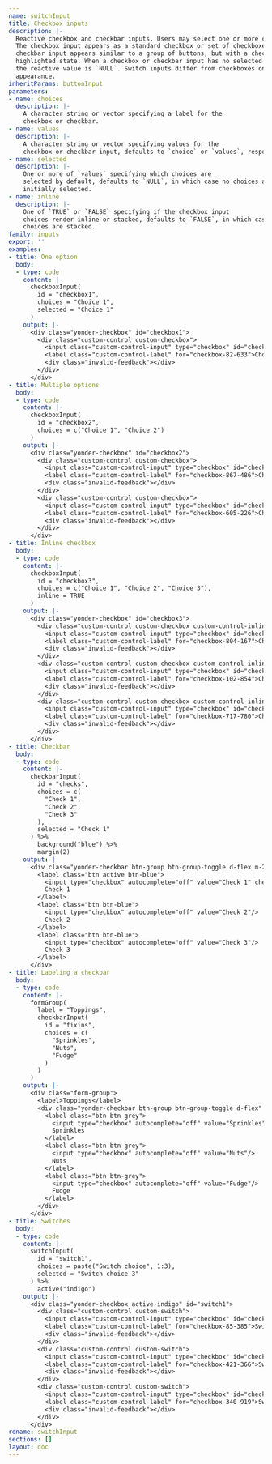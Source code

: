 ```yaml
---
name: switchInput
title: Checkbox inputs
description: |-
  Reactive checkbox and checkbar inputs. Users may select one or more choices.
  The checkbox input appears as a standard checkbox or set of checkboxes. The
  checkbar input appears similar to a group of buttons, but with a checked or
  highlighted state. When a checkbox or checkbar input has no selected choices
  the reactive value is `NULL`. Switch inputs differ from checkboxes only in
  appearance.
inheritParams: buttonInput
parameters:
- name: choices
  description: |-
    A character string or vector specifying a label for the
    checkbox or checkbar.
- name: values
  description: |-
    A character string or vector specifying values for the
    checkbox or checkbar input, defaults to `choice` or `values`, respectively.
- name: selected
  description: |-
    One or more of `values` specifying which choices are
    selected by default, defaults to `NULL`, in which case no choices are
    initially selected.
- name: inline
  description: |-
    One of `TRUE` or `FALSE` specifying if the checkbox input
    choices render inline or stacked, defaults to `FALSE`, in which case the
    choices are stacked.
family: inputs
export: ''
examples:
- title: One option
  body:
  - type: code
    content: |-
      checkboxInput(
        id = "checkbox1",
        choices = "Choice 1",
        selected = "Choice 1"
      )
    output: |-
      <div class="yonder-checkbox" id="checkbox1">
        <div class="custom-control custom-checkbox">
          <input class="custom-control-input" type="checkbox" id="checkbox-82-633" name="checkbox1" value="Choice 1" checked autocomplete="off"/>
          <label class="custom-control-label" for="checkbox-82-633">Choice 1</label>
          <div class="invalid-feedback"></div>
        </div>
      </div>
- title: Multiple options
  body:
  - type: code
    content: |-
      checkboxInput(
        id = "checkbox2",
        choices = c("Choice 1", "Choice 2")
      )
    output: |-
      <div class="yonder-checkbox" id="checkbox2">
        <div class="custom-control custom-checkbox">
          <input class="custom-control-input" type="checkbox" id="checkbox-867-486" name="checkbox2" value="Choice 1" autocomplete="off"/>
          <label class="custom-control-label" for="checkbox-867-486">Choice 1</label>
          <div class="invalid-feedback"></div>
        </div>
        <div class="custom-control custom-checkbox">
          <input class="custom-control-input" type="checkbox" id="checkbox-605-226" name="checkbox2" value="Choice 2" autocomplete="off"/>
          <label class="custom-control-label" for="checkbox-605-226">Choice 2</label>
          <div class="invalid-feedback"></div>
        </div>
      </div>
- title: Inline checkbox
  body:
  - type: code
    content: |-
      checkboxInput(
        id = "checkbox3",
        choices = c("Choice 1", "Choice 2", "Choice 3"),
        inline = TRUE
      )
    output: |-
      <div class="yonder-checkbox" id="checkbox3">
        <div class="custom-control custom-checkbox custom-control-inline">
          <input class="custom-control-input" type="checkbox" id="checkbox-804-167" name="checkbox3" value="Choice 1" autocomplete="off"/>
          <label class="custom-control-label" for="checkbox-804-167">Choice 1</label>
          <div class="invalid-feedback"></div>
        </div>
        <div class="custom-control custom-checkbox custom-control-inline">
          <input class="custom-control-input" type="checkbox" id="checkbox-102-854" name="checkbox3" value="Choice 2" autocomplete="off"/>
          <label class="custom-control-label" for="checkbox-102-854">Choice 2</label>
          <div class="invalid-feedback"></div>
        </div>
        <div class="custom-control custom-checkbox custom-control-inline">
          <input class="custom-control-input" type="checkbox" id="checkbox-717-780" name="checkbox3" value="Choice 3" autocomplete="off"/>
          <label class="custom-control-label" for="checkbox-717-780">Choice 3</label>
          <div class="invalid-feedback"></div>
        </div>
      </div>
- title: Checkbar
  body:
  - type: code
    content: |-
      checkbarInput(
        id = "checks",
        choices = c(
          "Check 1",
          "Check 2",
          "Check 3"
        ),
        selected = "Check 1"
      ) %>%
        background("blue") %>%
        margin(2)
    output: |-
      <div class="yonder-checkbar btn-group btn-group-toggle d-flex m-2" id="checks" data-toggle="buttons">
        <label class="btn active btn-blue">
          <input type="checkbox" autocomplete="off" value="Check 1" checked/>
          Check 1
        </label>
        <label class="btn btn-blue">
          <input type="checkbox" autocomplete="off" value="Check 2"/>
          Check 2
        </label>
        <label class="btn btn-blue">
          <input type="checkbox" autocomplete="off" value="Check 3"/>
          Check 3
        </label>
      </div>
- title: Labeling a checkbar
  body:
  - type: code
    content: |-
      formGroup(
        label = "Toppings",
        checkbarInput(
          id = "fixins",
          choices = c(
            "Sprinkles",
            "Nuts",
            "Fudge"
          )
        )
      )
    output: |-
      <div class="form-group">
        <label>Toppings</label>
        <div class="yonder-checkbar btn-group btn-group-toggle d-flex" id="fixins" data-toggle="buttons">
          <label class="btn btn-grey">
            <input type="checkbox" autocomplete="off" value="Sprinkles"/>
            Sprinkles
          </label>
          <label class="btn btn-grey">
            <input type="checkbox" autocomplete="off" value="Nuts"/>
            Nuts
          </label>
          <label class="btn btn-grey">
            <input type="checkbox" autocomplete="off" value="Fudge"/>
            Fudge
          </label>
        </div>
      </div>
- title: Switches
  body:
  - type: code
    content: |-
      switchInput(
        id = "switch1",
        choices = paste("Switch choice", 1:3),
        selected = "Switch choice 3"
      ) %>%
        active("indigo")
    output: |-
      <div class="yonder-checkbox active-indigo" id="switch1">
        <div class="custom-control custom-switch">
          <input class="custom-control-input" type="checkbox" id="checkbox-85-385" name="switch1" value="Switch choice 1" autocomplete="off"/>
          <label class="custom-control-label" for="checkbox-85-385">Switch choice 1</label>
          <div class="invalid-feedback"></div>
        </div>
        <div class="custom-control custom-switch">
          <input class="custom-control-input" type="checkbox" id="checkbox-421-366" name="switch1" value="Switch choice 2" autocomplete="off"/>
          <label class="custom-control-label" for="checkbox-421-366">Switch choice 2</label>
          <div class="invalid-feedback"></div>
        </div>
        <div class="custom-control custom-switch">
          <input class="custom-control-input" type="checkbox" id="checkbox-340-919" name="switch1" value="Switch choice 3" checked autocomplete="off"/>
          <label class="custom-control-label" for="checkbox-340-919">Switch choice 3</label>
          <div class="invalid-feedback"></div>
        </div>
      </div>
rdname: switchInput
sections: []
layout: doc
---
```

